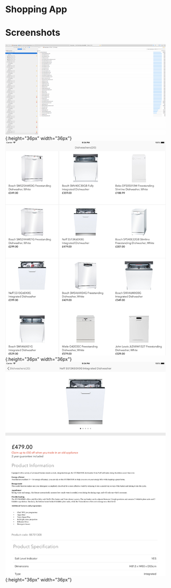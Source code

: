 # Shopping App



# Screenshots
![Test Coverage 89.56%](https://raw.githubusercontent.com/k-marinov/shopping-app/master/shopping-app-test-coverage.png){:height="36px" width="36px"}
![Product Page](https://raw.githubusercontent.com/k-marinov/shopping-app/master/screen-1.png){:height="36px" width="36px"}
![Product Detail Page](https://raw.githubusercontent.com/k-marinov/shopping-app/master/screen-2.png){:height="36px" width="36px"}

